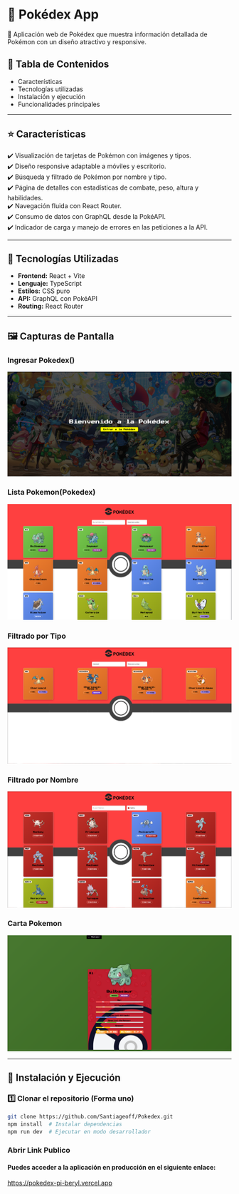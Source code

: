 # 📖 Pokédex App

📌 Aplicación web de Pokédex que muestra información detallada de Pokémon con un diseño atractivo y responsive.

## 📌 Tabla de Contenidos
- Características
- Tecnologías utilizadas
- Instalación y ejecución
- Funcionalidades principales


---

## ⭐ Características
✔️ Visualización de tarjetas de Pokémon con imágenes y tipos.  
✔️ Diseño responsive adaptable a móviles y escritorio.  
✔️ Búsqueda y filtrado de Pokémon por nombre y tipo.  
✔️ Página de detalles con estadísticas de combate, peso, altura y habilidades.  
✔️ Navegación fluida con React Router.  
✔️ Consumo de datos con GraphQL desde la PokéAPI.  
✔️ Indicador de carga y manejo de errores en las peticiones a la API.

---

## 🔧 Tecnologías Utilizadas
- **Frontend:** React + Vite  
- **Lenguaje:** TypeScript  
- **Estilos:** CSS puro  
- **API:** GraphQL con PokéAPI  
- **Routing:** React Router  

---

## 🖼️ Capturas de Pantalla
### Ingresar Pokedex() 
![Captura de pantalla de la aplicación](public/Inicio_Ingresar.png)
### Lista Pokemon(Pokedex) 
![Captura de pantalla de la aplicación](public/Lista_Pokemones.png)
### Filtrado por Tipo
![Captura de pantalla de la aplicación](public/Filtrado_Nombre.png)
### Filtrado por Nombre
![Captura de pantalla de la aplicación](public/Filtrado_Tipo.png)
### Carta Pokemon
![Captura de pantalla de la aplicación](public/Carta_Pokemon.png)


---

## 🚀 Instalación y Ejecución

### 1️⃣ Clonar el repositorio (Forma uno)
```bash
git clone https://github.com/Santiageoff/Pokedex.git
npm install  # Instalar dependencias
npm run dev  # Ejecutar en modo desarrollador
```
### Abrir Link Publico 
#### Puedes acceder a la aplicación en producción en el siguiente enlace: 
https://pokedex-pi-beryl.vercel.app



